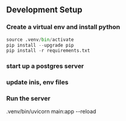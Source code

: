 
## Development Setup

### Create a virtual env and install python

```python -m venv .venv 
source .venv/bin/activate
pip install --upgrade pip
pip install -r requirements.txt
```
### start up a postgres server

### update inis, env files

### Run the server
.venv/bin/uvicorn main:app --reload
